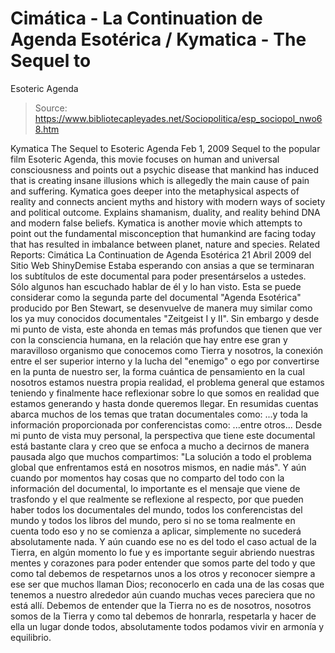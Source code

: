 # Cimática - La Continuation de Agenda Esotérica / Kymatica - The Sequel to 
Esoteric Agenda

> Source: https://www.bibliotecapleyades.net/Sociopolitica/esp_sociopol_nwo68.htm

Kymatica
The Sequel to Esoteric Agenda
Feb 1, 2009
Sequel to the popular film
Esoteric Agenda, this movie focuses on human and universal
consciousness and points out a psychic disease that mankind has induced that
is creating insane illusions which is allegedly the main cause of pain and
suffering.
Kymatica goes deeper into the
metaphysical aspects of reality and connects ancient myths and history with
modern ways of society and political outcome. Explains shamanism, duality,
and reality behind DNA and modern false beliefs.
Kymatica is another movie which attempts
to point out the fundamental misconception that humankind are facing today
that has resulted in imbalance between planet, nature and species.
Related Reports:
Cimática
La Continuation de
Agenda Esotérica
21 Abril 2009
del Sitio Web
ShinyDemise
Estaba esperando con ansias a que se terminaran los subtítulos de este
documental para poder presentárselos a ustedes. Sólo algunos han escuchado
hablar de él y lo han visto. Esta se puede considerar como la segunda parte
del documental "Agenda Esotérica" producido por
Ben Stewart, se desenvuelve
de manera muy similar como los ya muy conocidos documentales "Zeitgeist I
y II".
Sin embargo y desde mi punto de vista, este ahonda en temas más
profundos que tienen que ver con la consciencia humana, en la relación que
hay entre ese gran y maravilloso organismo que conocemos como Tierra y
nosotros, la conexión entre el ser superior interno y la lucha del "enemigo"
o ego por convertirse en la punta de nuestro ser, la forma cuántica de
pensamiento en la cual nosotros estamos nuestra propia realidad, el problema
general que estamos teniendo y finalmente hace reflexionar sobre lo que
somos en realidad que estamos generando y hasta donde queremos llegar.
En resumidas cuentas abarca muchos de los temas que tratan documentales como:
...y toda la información
proporcionada por conferencistas como:
...entre otros...
Desde mi punto de vista muy personal, la perspectiva que tiene este
documental está bastante clara y creo que se enfoca a mucho a decirnos de
manera pausada algo que muchos compartimos:
"La solución a todo el problema
global que enfrentamos está en nosotros mismos, en nadie más".
Y aún cuando por momentos hay cosas que no comparto del todo con la
información del documental, lo importante es el mensaje que viene de
trasfondo y el que realmente se reflexione al respecto, por que pueden haber
todos los documentales del mundo, todos los conferencistas del mundo y todos
los libros del mundo, pero si no se toma realmente en cuenta todo eso y no
se comienza a aplicar, simplemente no sucederá absolutamente nada.
Y aún cuando ese no es del todo
el caso actual de la Tierra, en algún momento lo fue y es importante seguir
abriendo nuestras mentes y corazones para poder entender que somos parte del
todo y que como tal debemos de respetarnos unos a los otros y reconocer
siempre a ese ser que muchos llaman Dios;
reconocerlo en cada una de las cosas que tenemos a nuestro alrededor aún
cuando muchas veces pareciera que no está allí.
Debemos de entender que la Tierra no es de nosotros, nosotros somos de la
Tierra y como tal debemos de honrarla, respetarla y hacer de ella un lugar
donde todos, absolutamente todos podamos vivir en armonía y equilibrio.
